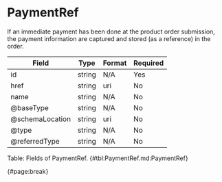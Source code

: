 <!--
    ATTENTION: This file was generated via gradle!
               Do NOT manually edit this file! Any such changes will be overwritten!
-->

# PaymentRef

If an immediate payment has been done at the product order submission, the payment information are captured and stored (as a reference) in the order.

| Field | Type | Format | Required |
| ------- | ------- | ------- | --- |
| id | string | N/A | Yes |
| href | string | uri | No |
| name | string | N/A | No |
| @baseType | string | N/A | No |
| @schemaLocation | string | uri | No |
| @type | string | N/A | No |
| @referredType | string | N/A | No |

Table: Fields of PaymentRef. {#tbl:PaymentRef.md:PaymentRef}

{#page:break}
